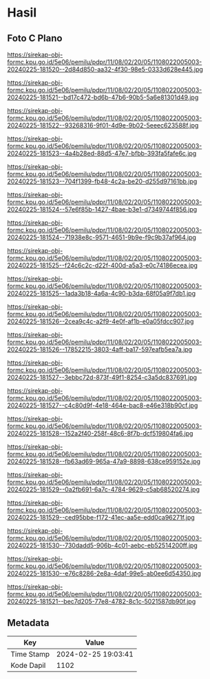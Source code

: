 # Hasil

## Foto C Plano

https://sirekap-obj-formc.kpu.go.id/5e06/pemilu/pdpr/11/08/02/20/05/1108022005003-20240225-181520--2d84d850-aa32-4f30-98e5-0333d628e445.jpg

https://sirekap-obj-formc.kpu.go.id/5e06/pemilu/pdpr/11/08/02/20/05/1108022005003-20240225-181521--bd17c472-bd6b-47b6-90b5-5a6e81301d49.jpg

https://sirekap-obj-formc.kpu.go.id/5e06/pemilu/pdpr/11/08/02/20/05/1108022005003-20240225-181522--93268316-9f01-4d9e-9b02-5eeec623588f.jpg

https://sirekap-obj-formc.kpu.go.id/5e06/pemilu/pdpr/11/08/02/20/05/1108022005003-20240225-181523--4a4b28ed-88d5-47e7-bfbb-393fa5fafe6c.jpg

https://sirekap-obj-formc.kpu.go.id/5e06/pemilu/pdpr/11/08/02/20/05/1108022005003-20240225-181523--704f1399-fb48-4c2a-be20-d255d97161bb.jpg

https://sirekap-obj-formc.kpu.go.id/5e06/pemilu/pdpr/11/08/02/20/05/1108022005003-20240225-181524--57e6f85b-1427-4bae-b3e1-d7349744f856.jpg

https://sirekap-obj-formc.kpu.go.id/5e06/pemilu/pdpr/11/08/02/20/05/1108022005003-20240225-181524--71938e8c-9571-4651-9b9e-f9c9b37af964.jpg

https://sirekap-obj-formc.kpu.go.id/5e06/pemilu/pdpr/11/08/02/20/05/1108022005003-20240225-181525--f24c6c2c-d22f-400d-a5a3-e0c74186ecea.jpg

https://sirekap-obj-formc.kpu.go.id/5e06/pemilu/pdpr/11/08/02/20/05/1108022005003-20240225-181525--1ada3b18-4a6a-4c90-b3da-68f05a9f7db1.jpg

https://sirekap-obj-formc.kpu.go.id/5e06/pemilu/pdpr/11/08/02/20/05/1108022005003-20240225-181526--2cea9c4c-a2f9-4e0f-af1b-e0a05fdcc907.jpg

https://sirekap-obj-formc.kpu.go.id/5e06/pemilu/pdpr/11/08/02/20/05/1108022005003-20240225-181526--17852215-3803-4aff-ba17-597eafb5ea7a.jpg

https://sirekap-obj-formc.kpu.go.id/5e06/pemilu/pdpr/11/08/02/20/05/1108022005003-20240225-181527--3ebbc72d-873f-49f1-8254-c3a5dc837691.jpg

https://sirekap-obj-formc.kpu.go.id/5e06/pemilu/pdpr/11/08/02/20/05/1108022005003-20240225-181527--c4c80d9f-4e18-464e-bac8-e46e318b90cf.jpg

https://sirekap-obj-formc.kpu.go.id/5e06/pemilu/pdpr/11/08/02/20/05/1108022005003-20240225-181528--152a2f40-258f-48c6-8f7b-dcf519804fa6.jpg

https://sirekap-obj-formc.kpu.go.id/5e06/pemilu/pdpr/11/08/02/20/05/1108022005003-20240225-181528--fb63ad69-965a-47a9-8898-638ce959152e.jpg

https://sirekap-obj-formc.kpu.go.id/5e06/pemilu/pdpr/11/08/02/20/05/1108022005003-20240225-181529--0a2fb691-6a7c-4784-9629-c5ab68520274.jpg

https://sirekap-obj-formc.kpu.go.id/5e06/pemilu/pdpr/11/08/02/20/05/1108022005003-20240225-181529--ced95bbe-f172-41ec-aa5e-edd0ca96271f.jpg

https://sirekap-obj-formc.kpu.go.id/5e06/pemilu/pdpr/11/08/02/20/05/1108022005003-20240225-181530--730dadd5-906b-4c01-aebc-eb52514200ff.jpg

https://sirekap-obj-formc.kpu.go.id/5e06/pemilu/pdpr/11/08/02/20/05/1108022005003-20240225-181530--e76c8286-2e8a-4daf-99e5-ab0ee6d54350.jpg

https://sirekap-obj-formc.kpu.go.id/5e06/pemilu/pdpr/11/08/02/20/05/1108022005003-20240225-181521--bec7d205-77e8-4782-8c1c-5021587db90f.jpg


## Metadata

| Key        | Value               |
| ---------- | ------------------- |
| Time Stamp | 2024-02-25 19:03:41 |
| Kode Dapil | 1102                |



